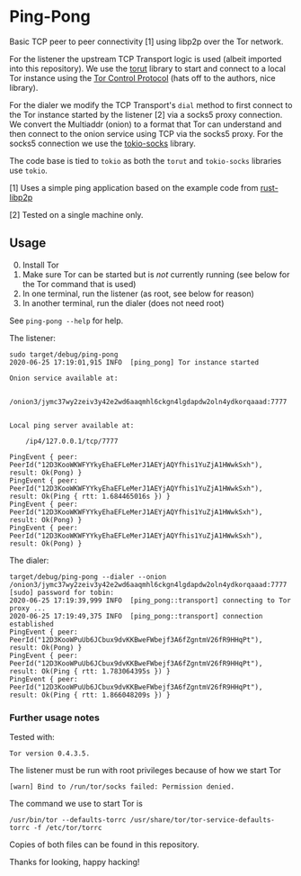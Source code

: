 # Ping-Pong

Basic TCP peer to peer connectivity [1] using libp2p over the Tor network.

For the listener the upstream TCP Transport logic is used (albeit
imported into this repository). We use the
[torut](https://github.com/teawithsand/torut) library to start and
connect to a local Tor instance using the [Tor Control
Protocol](https://gitweb.torproject.org/torspec.git/tree/control-spec.txt)
(hats off to the authors, nice library).

For the dialer we modify the TCP Transport's `dial` method to first
connect to the Tor instance started by the listener [2] via a socks5
proxy connection. We convert the Multiaddr (onion) to a format that
Tor can understand and then connect to the onion service using TCP via
the socks5 proxy. For the socks5 connection we use the
[tokio-socks](https://github.com/sticnarf/tokio-socks) library.

The code base is tied to `tokio` as both the `torut` and `tokio-socks`
libraries use `tokio`.

[1] Uses a simple ping application based on the example code from
[rust-libp2p](https://github.com/libp2p/rust-libp2p/blob/master/examples/ping.rs)

[2] Tested on a single machine only.


## Usage

0. Install Tor
1. Make sure Tor can be started but is _not_ currently running (see
   below for the Tor command that is used)
2. In one terminal, run the listener (as root, see below for reason)
3. In another terminal, run the dialer (does not need root)

See `ping-pong --help` for help.

The listener:

```
sudo target/debug/ping-pong
2020-06-25 17:19:01,915 INFO  [ping_pong] Tor instance started

Onion service available at:

    /onion3/jymc37wy2zeiv3y42e2wd6aaqmhl6ckgn4lgdapdw2oln4ydkorqaaad:7777


Local ping server available at:

    /ip4/127.0.0.1/tcp/7777

PingEvent { peer: PeerId("12D3KooWKWFYYkyEhaEFLeMerJ1AEYjAQYfhis1YuZjA1HWwkSxh"), result: Ok(Pong) }
PingEvent { peer: PeerId("12D3KooWKWFYYkyEhaEFLeMerJ1AEYjAQYfhis1YuZjA1HWwkSxh"), result: Ok(Ping { rtt: 1.684465016s }) }
PingEvent { peer: PeerId("12D3KooWKWFYYkyEhaEFLeMerJ1AEYjAQYfhis1YuZjA1HWwkSxh"), result: Ok(Pong) }
PingEvent { peer: PeerId("12D3KooWKWFYYkyEhaEFLeMerJ1AEYjAQYfhis1YuZjA1HWwkSxh"), result: Ok(Pong) }
```

The dialer:

```
target/debug/ping-pong --dialer --onion /onion3/jymc37wy2zeiv3y42e2wd6aaqmhl6ckgn4lgdapdw2oln4ydkorqaaad:7777
[sudo] password for tobin:
2020-06-25 17:19:39,999 INFO  [ping_pong::transport] connecting to Tor proxy ...
2020-06-25 17:19:49,375 INFO  [ping_pong::transport] connection established
PingEvent { peer: PeerId("12D3KooWPuUb6JCbux9dvKKBweFWbejf3A6fZgntmV26fR9HHqPt"), result: Ok(Pong) }
PingEvent { peer: PeerId("12D3KooWPuUb6JCbux9dvKKBweFWbejf3A6fZgntmV26fR9HHqPt"), result: Ok(Ping { rtt: 1.783064395s }) }
PingEvent { peer: PeerId("12D3KooWPuUb6JCbux9dvKKBweFWbejf3A6fZgntmV26fR9HHqPt"), result: Ok(Ping { rtt: 1.866048209s }) }

```


### Further usage notes

Tested with:
```
Tor version 0.4.3.5.
```

The listener must be run with root privileges because of how we start Tor
```
[warn] Bind to /run/tor/socks failed: Permission denied.
```

The command we use to start Tor is
```
/usr/bin/tor --defaults-torrc /usr/share/tor/tor-service-defaults-torrc -f /etc/tor/torrc
```

Copies of both files can be found in this repository.


Thanks for looking,
happy hacking!